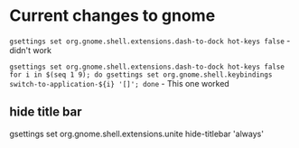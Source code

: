 # Current changes to gnome



`gsettings set org.gnome.shell.extensions.dash-to-dock hot-keys false` - didn't work



`gsettings set org.gnome.shell.extensions.dash-to-dock hot-keys false
for i in $(seq 1 9); do gsettings set org.gnome.shell.keybindings switch-to-application-${i} '[]'; done` - This one worked


## hide title bar

gsettings set org.gnome.shell.extensions.unite hide-titlebar 'always'

